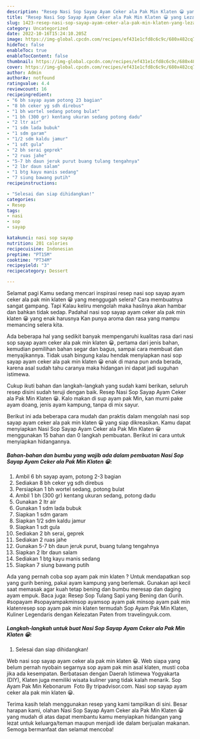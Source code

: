 ```yaml
---
description: "Resep Nasi Sop Sayap Ayam Ceker ala Pak Min Klaten 😀 yang Lezat, Buat Buka Puasa Menggugah Selera"
title: "Resep Nasi Sop Sayap Ayam Ceker ala Pak Min Klaten 😀 yang Lezat, Buat Buka Puasa Menggugah Selera"
slug: 1423-resep-nasi-sop-sayap-ayam-ceker-ala-pak-min-klaten-yang-lezat-buat-buka-puasa-menggugah-selera
category: Uncategorized
date: 2022-10-16T15:24:10.205Z
image: https://img-global.cpcdn.com/recipes/ef431e1cfd8c6c9c/680x482cq70/nasi-sop-sayap-ayam-ceker-ala-pak-min-klaten-foto-resep-utama.jpg
hideToc: false
enableToc: true
enableTocContent: false
thumbnail: https://img-global.cpcdn.com/recipes/ef431e1cfd8c6c9c/680x482cq70/nasi-sop-sayap-ayam-ceker-ala-pak-min-klaten-foto-resep-utama.jpg
cover: https://img-global.cpcdn.com/recipes/ef431e1cfd8c6c9c/680x482cq70/nasi-sop-sayap-ayam-ceker-ala-pak-min-klaten-foto-resep-utama.jpg
author: Admin
authorAv: notfound
ratingvalue: 4.4
reviewcount: 16
recipeingredient:
- "6 bh sayap ayam potong 23 bagian"
- "8 bh ceker yg sdh direbus"
- "1 bh wortel sedang potong bulat"
- "1 bh (300 gr) kentang ukuran sedang potong dadu"
- "2 ltr air"
- "1 sdm lada bubuk"
- "1 sdm garam"
- "1/2 sdm kaldu jamur"
- "1 sdt gula"
- "2 bh serai geprek"
- "2 ruas jahe"
- "5-7 bh daun jeruk purut buang tulang tengahnya"
- "2 lbr daun salam"
- "1 btg kayu manis sedang"
- "7 siung bawang putih"
recipeinstructions:

- "Selesai dan siap dihidangkan!"
categories:
- Resep
tags:
- nasi
- sop
- sayap

katakunci: nasi sop sayap 
nutrition: 201 calories
recipecuisine: Indonesian
preptime: "PT15M"
cooktime: "PT34M"
recipeyield: "3"
recipecategory: Dessert

---
```



Selamat pagi Kamu sedang mencari inspirasi resep nasi sop sayap ayam ceker ala pak min klaten 😀 yang menggugah selera? Cara membuatnya sangat gampang. Tapi Kalau keliru mengolah maka hasilnya akan hambar dan bahkan tidak sedap. Padahal nasi sop sayap ayam ceker ala pak min klaten 😀 yang enak harusnya Kan punya aroma dan rasa yang mampu memancing selera kita.


Ada beberapa hal yang sedikit banyak mempengaruhi kualitas rasa dari nasi sop sayap ayam ceker ala pak min klaten 😀, pertama dari jenis bahan, kemudian pemilihan bahan segar dan bagus, sampai cara membuat dan menyajikannya. Tidak usah bingung kalau hendak menyiapkan nasi sop sayap ayam ceker ala pak min klaten 😀 enak di mana pun anda berada, karena asal sudah tahu caranya maka hidangan ini dapat jadi suguhan istimewa.

Cukup ikuti bahan dan langkah-langkah yang sudah kami berikan, seluruh resep disini sudah teruji dengan baik. Resep Nasi Sop Sayap Ayam Ceker ala Pak Min Klaten 😀. Kalo makan di sup ayam pak Min, kan murni pake ayam doang, jenis ayam kampung, tanpa di mix sayur.


Berikut ini ada beberapa cara mudah dan praktis dalam mengolah nasi sop sayap ayam ceker ala pak min klaten 😀 yang siap dikreasikan. Kamu dapat menyiapkan Nasi Sop Sayap Ayam Ceker ala Pak Min Klaten 😀 menggunakan 15 bahan dan 0 langkah pembuatan. Berikut ini cara untuk menyiapkan hidangannya.

<!--inarticleads1-->

##### Bahan-bahan dan bumbu yang wajib ada dalam pembuatan Nasi Sop Sayap Ayam Ceker ala Pak Min Klaten 😀:

1. Ambil 6 bh sayap ayam, potong 2-3 bagian
1. Sediakan 8 bh ceker yg sdh direbus
1. Persiapkan 1 bh wortel sedang, potong bulat
1. Ambil 1 bh (300 gr) kentang ukuran sedang, potong dadu
1. Gunakan 2 ltr air
1. Gunakan 1 sdm lada bubuk
1. Siapkan 1 sdm garam
1. Siapkan 1/2 sdm kaldu jamur
1. Siapkan 1 sdt gula
1. Sediakan 2 bh serai, geprek
1. Sediakan 2 ruas jahe
1. Gunakan 5-7 bh daun jeruk purut, buang tulang tengahnya
1. Siapkan 2 lbr daun salam
1. Sediakan 1 btg kayu manis sedang
1. Siapkan 7 siung bawang putih


Ada yang pernah coba sop ayam pak min klaten ? Untuk mendapatkan sop yang gurih bening, pakai ayam kampung yang berlemak. Gunakan api kecil saat memasak agar kuah tetap bening dan bumbu meresap dan daging ayam empuk. Baca juga: Resep Sop Tulang Sapi yang Bening dan Gurih. #sopayam #sopayampakminsop ayamsop ayam pak minsop ayam pak min klatenresep sop ayam pak min klaten termudah Sop Ayam Pak Min Klaten, Kuliner Legendaris dengan Kelezatan Paten from travelingyuk.com. 

<!--inarticleads2-->

##### Langkah-langkah untuk buat Nasi Sop Sayap Ayam Ceker ala Pak Min Klaten 😀:


1. Selesai dan siap dihidangkan!

Web nasi sop sayap ayam ceker ala pak min klaten 😀. Web siapa yang belum pernah nyobain segarnya sop ayam pak min asal klaten, musti coba jika ada kesempatan. Berbatasan dengan Daerah Istimewa Yogyakarta (DIY), Klaten juga memiliki wisata kuliner yang tidak kalah menarik. Sop Ayam Pak Min Kebonarum ️ Foto By tripadvisor.com. Nasi sop sayap ayam ceker ala pak min klaten 😀. 

Terima kasih telah menggunakan resep yang kami tampilkan di sini. Besar harapan kami, olahan Nasi Sop Sayap Ayam Ceker ala Pak Min Klaten 😀 yang mudah di atas dapat membantu kamu menyiapkan hidangan yang lezat untuk keluarga/teman maupun menjadi ide dalam berjualan makanan. Semoga bermanfaat dan selamat mencoba!
